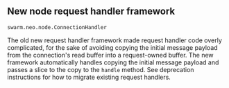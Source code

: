 ## New node request handler framework

`swarm.neo.node.ConnectionHandler`

The old new request handler framework made request handler code overly
complicated, for the sake of avoiding copying the initial message payload from
the connection's read buffer into a request-owned buffer. The new framework
automatically handles copying the initial message payload and passes a slice to
the copy to the `handle` method. See deprecation instructions for how to migrate
existing request handlers.


